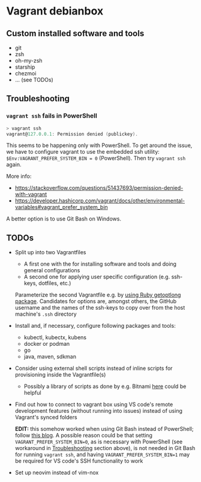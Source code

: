 # Vagrant debianbox

## Custom installed software and tools

- git
- zsh
- oh-my-zsh
- starship
- chezmoi
- ... (see TODOs)

## Troubleshooting

### `vagrant ssh` fails in PowerShell

```PowerShell
> vagrant ssh
vagrant@127.0.0.1: Permission denied (publickey).
```

This seems to be happening only with PowerShell.
To get around the issue, we have to configure vagrant to use the embedded ssh utility: `$Env:VAGRANT_PREFER_SYSTEM_BIN = 0` (PowerShell).
Then try `vagrant ssh` again.

More info:
- https://stackoverflow.com/questions/51437693/permission-denied-with-vagrant
- https://developer.hashicorp.com/vagrant/docs/other/environmental-variables#vagrant_prefer_system_bin

A better option is to use Git Bash on Windows.

## TODOs

- Split up into two Vagrantfiles
  - A first one with the for installing software and tools and doing general configurations
  - A second one for applying user specific configuration (e.g. ssh-keys, dotfiles, etc.)

  Parameterize the second Vagrantfile e.g. by [using Ruby getoptlong package](https://stackoverflow.com/questions/14124234/how-to-pass-parameter-on-vagrant-up-and-have-it-in-the-scope-of-vagrantfile).
  Candidates for options are, amongst others, the GitHub username and the names of the ssh-keys to copy over from the host machine's `.ssh` directory
- Install and, if necessary, configure following packages and tools:
  - kubectl, kubectx, kubens
  - docker or podman
  - go
  - java, maven, sdkman
- Consider using external shell scripts instead of inline scripts for provisioning inside the Vagrantfile(s)
  - Possibly a library of scripts as done by e.g. Bitnami [here](https://github.com/bitnami/containers/tree/main/bitnami/nginx/1.26/debian-12/prebuildfs/opt/bitnami/scripts) could be helpful
- Find out how to connect to vagrant box using VS code's remote development features (without running into issues) instead of using Vagrant's synced folders

  **EDIT:** this somehow worked when using Git Bash instead of PowerShell; follow [this blog](https://medium.com/@lopezgand/connect-visual-studio-code-with-vagrant-in-your-local-machine-24903fb4a9de).
  A possible reason could be that setting `VAGRANT_PREFER_SYSTEM_BIN=0`, as is necessary with PowerShell (see workaround in [Troubleshooting](#troubleshooting) section above), is not needed in Git Bash for running `vagrant ssh`, and having `VAGRANT_PREFER_SYSTEM_BIN=1` may be required for VS code's SSH functionality to work
- Set up neovim instead of vim-nox
